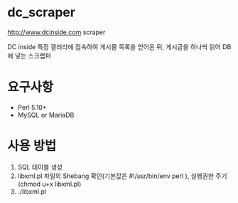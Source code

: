 dc_scraper
==========
http://www.dcinside.com scraper

DC inside 특정 갤러리에 접속하여 게시물 목록을 얻어온 뒤, 게시글을 하나씩 읽어 DB에 넣는 스크랩퍼

# 요구사항
* Perl 5.10+
* MySQL or MariaDB

# 사용 방법
1. SQL 테이블 생성
2. libxml.pl 파일의 Shebang 확인(기본값은 #!/usr/bin/env perl ), 실행권한 주기(chmod u+x libxml.pl)
3. ./libxml.pl
